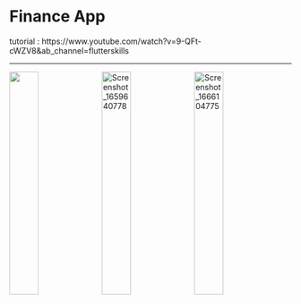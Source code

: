 <h1>Finance App</h1>



</h3>
<p>
tutorial :
https://www.youtube.com/watch?v=9-QFt-cWZV8&ab_channel=flutterskills
</p>
<hr>
<div style = ""> 
<img src="https://user-images.githubusercontent.com/102475069/196632952-349c0bf9-a0a2-45d2-a0c1-3f7e34dd823c.png" alt="" width="32%"/>
<img src="https://user-images.githubusercontent.com/102475069/196633092-f933f964-5930-4686-8ce8-9e702ebfb1b7.png" alt="Screenshot_1659640778" width="32%"/>
<img src="https://user-images.githubusercontent.com/102475069/196633198-ff6e1bdd-cad5-4085-b9d1-df5bd793f971.png" alt="Screenshot_1666104775" width="32%"/>
</div>

